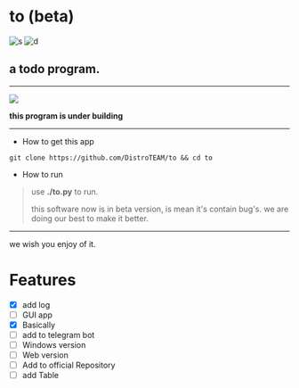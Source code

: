 # to (beta)

![s](https://img.shields.io/github/languages/code-size/distroteam/to)
![d](https://img.shields.io/github/license/distroteam/to)

## a todo program.

---

<img src="http://etsafety.ir/wp-content/uploads/2020/09/1287041403_ok.jpg">

**this program is under building**

---

- How to get this app

```
git clone https://github.com/DistroTEAM/to && cd to
```

- How to run

> use **./to.py** to run.
>
> this software now is in beta version, is mean it's contain bug's. we are doing our best to make it better.

---

we wish you enjoy of it.

# Features

- [X] add log
- [ ] GUI app
- [X] Basically
- [ ] add to telegram bot
- [ ] Windows version
- [ ] Web version
- [ ] Add to official Repository
- [ ] add Table
